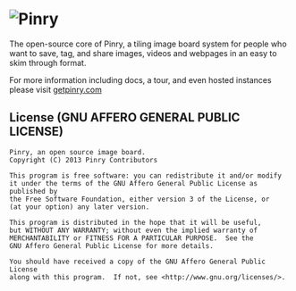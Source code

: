 # ![Pinry](https://bitbucket.org/pinry/pinry/raw/master/logo.png)

The open-source core of Pinry, a tiling image board system for people who want
to save, tag, and share images, videos and webpages in an easy to skim through
format.

For more information including docs, a tour, and even hosted instances please
visit [getpinry.com](http://getpinry.com/)


## License (GNU AFFERO GENERAL PUBLIC LICENSE)

    Pinry, an open source image board.
    Copyright (C) 2013 Pinry Contributors

    This program is free software: you can redistribute it and/or modify
    it under the terms of the GNU Affero General Public License as published by
    the Free Software Foundation, either version 3 of the License, or
    (at your option) any later version.

    This program is distributed in the hope that it will be useful,
    but WITHOUT ANY WARRANTY; without even the implied warranty of
    MERCHANTABILITY or FITNESS FOR A PARTICULAR PURPOSE.  See the
    GNU Affero General Public License for more details.

    You should have received a copy of the GNU Affero General Public License
    along with this program.  If not, see <http://www.gnu.org/licenses/>.
